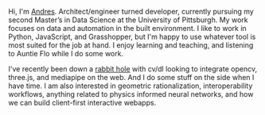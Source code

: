 Hi, I'm [Andres](https://andresroncal.com/). Architect/engineer turned developer, currently pursuing my second Master’s in Data Science at the University of Pittsburgh. My work focuses on data and automation in the built environment. I like to work in Python, JavaScript, and Grasshopper, but I'm happy to use whatever tool is most suited for the job at hand. I enjoy learning and teaching, and listening to Auntie Flo while I do some work.

I've recently been down a [rabbit hole](https://github.com/ronmaccms/threejs-games) with cv/dl looking to integrate opencv, three.js, and mediapipe on the web. And I do some stuff on the side when I have time. I am also interested in geometric rationalization, interoperability workflows, anything related to physics informed neural networks, and how we can build client-first interactive webapps.
